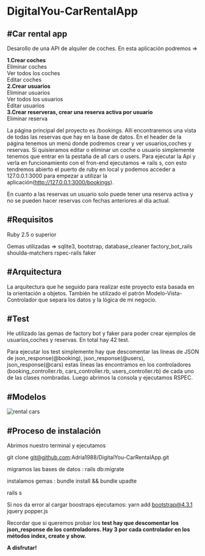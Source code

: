 # DigitalYou-CarRentalApp

#Car rental app
---------------

Desarollo de una API de alquiler de coches. En esta aplicación podremos =>

  <strong>1.Crear coches</strong><br>
     Eliminar coches<br>
     Ver todos los coches<br>
     Editar coches<br>
  <strong>2.Crear usuarios</strong><br>
     Eliminar usuarios<br>
     Ver todos los usuarios<br>
     Editar usuarios<br>
  <strong>3.Crear reserveras, crear una reserva activa por usuario</strong><br>
     Eliminar reserva <br>

La página principal del proyecto es /bookings. Allí encontraremos una vista de todas las reservas que hay en la base de datos. En el header de la página tenemos un menú donde podremos crear y ver usuarios,coches y reservas. Si quisieramos editar o eliminar un coche o usuario simplemente tenemos que entrar en la pestaña de all cars o users. Para ejecutar la Api y verla en funcionamiento con el fron-end ejecutamos => rails s, con esto tendremos abierto el puerto de ruby en local y podemos acceder a 127.0.0.1:3000 para empezar a utilizar la aplicación(http://127.0.0.1:3000/bookings).

En cuanto a las reservas un usuario solo puede tener una reserva activa y no se pueden hacer reservas con fechas anteriores al día actual.


#Requisitos
-----------

Ruby 2.5 o superior

Gemas utilizadas =>
   sqlite3,
   bootstrap,
   database_cleaner
   factory_bot_rails
   shoulda-matchers
   rspec-rails
   faker

#Arquitectura
------------

La arquitectura que he seguido para realizar este proyecto esta basada en la orientación a objetos. También he utilizado el patrón  Modelo-Vista-Controlador que separa los datos y la lógica de mi negocio.

#Test
-----

He utilizado las gemas de factory bot y faker para poder crear ejemplos de usuarios,coches y reservas. En total hay 42 test.

Para ejecutar los test simplemente hay que descomentar las líneas de JSON de json_response(@booking), json_response(@users), json_response(@cars) estas líneas las encontramos en los controladores (booking_controller.rb, cars_controller.rb, users_controller.rb) de cada uno de las clases nombradas. Luego abrimos la consola y ejecutamos RSPEC.

#Modelos
--------

![rental cars](https://user-images.githubusercontent.com/25666425/84652631-36147480-af0c-11ea-8c5d-9bbbfbf59947.PNG)

#Proceso de instalación
----------------------

Abrimos nuestro terminal y ejecutamos

git clone git@github.com:Adria1988/DigitalYou-CarRentalApp.git

migramos las bases de datos : rails db:migrate

instalamos gemas : bundle install && bundle upadte

rails s

Si nos da error al cargar boostraps ejecutamos: yarn add bootstrap@4.3.1 jquery popper.js

Recordar que si queremos probar los <strong>test<strong> hay que descomentar los json_response de los <strong>controladores.<strong> Hay 3 por cada controlador en los métodos index, create y show.


A disfrutar!

